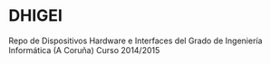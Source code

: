 # DHIGEI
Repo de Dispositivos Hardware e Interfaces del Grado de Ingeniería Informática (A Coruña)
Curso 2014/2015
